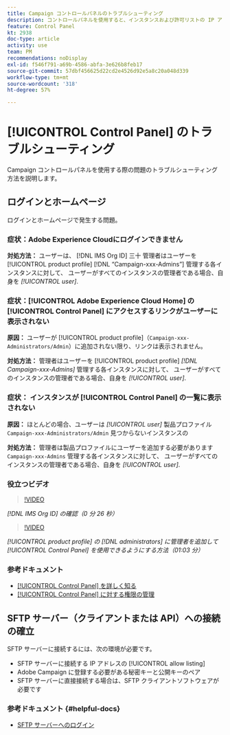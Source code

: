 ```yaml
---
title: Campaign コントロールパネルのトラブルシューティング
description: コントロールパネルを使用すると、インスタンスおよび許可リストの IP アドレスごとに SFTP ストレージを監視および管理できます。
feature: Control Panel
kt: 2938
doc-type: article
activity: use
team: PM
recommendations: noDisplay
exl-id: f546f791-a69b-4586-abfa-3e626b8feb17
source-git-commit: 57dbf456625d22cd2e4526d92e5a8c20a048d339
workflow-type: tm+mt
source-wordcount: '318'
ht-degree: 57%

---
```


# [!UICONTROL Control Panel] のトラブルシューティング

Campaign コントロールパネルを使用する際の問題のトラブルシューティング方法を説明します。

## ログインとホームページ

ログインとホームページで発生する問題。

### 症状：Adobe Experience Cloudにログインできません

**対処方法：**
ユーザーは、 [!DNL IMS Org ID] 三十 管理者はユーザーを [!UICONTROL product profile] [!DNL “Campaign-xxx-Admins”] 管理する各インスタンスに対して、 ユーザーがすべてのインスタンスの管理者である場合、自身を *[!UICONTROL user]*.

### 症状：[!UICONTROL Adobe Experience Cloud Home] の [!UICONTROL Control Panel] にアクセスするリンクがユーザーに表示されない

**原因：**
ユーザーが [!UICONTROL product profile]（`Campaign-xxx-Administrators/Admin`）に追加されない限り、リンクは表示されません。

**対処方法：**
管理者はユーザーを [!UICONTROL product profile] *[!DNL Campaign-xxx-Admins]* 管理する各インスタンスに対して、 ユーザーがすべてのインスタンスの管理者である場合、自身を *[!UICONTROL user]*.

### 症状： インスタンスが [!UICONTROL Control Panel] の一覧に表示されない

**原因：**
ほとんどの場合、ユーザーは *[!UICONTROL user]* 製品プロファイル `Campaign-xxx-Administrators/Admin` 見つからないインスタンスの

**対処方法：**
管理者は製品プロファイルにユーザーを追加する必要があります `Campaign-xxx-Admins` 管理する各インスタンスに対して、 ユーザーがすべてのインスタンスの管理者である場合、自身を *[!UICONTROL user]*.

### 役立つビデオ

>[!VIDEO](https://video.tv.adobe.com/v/27183?quality=12)

*[!DNL IMS Org ID] の確認（0 分 26 秒）*

>[!VIDEO](https://video.tv.adobe.com/v/27147?quality=12)

*[!UICONTROL product profile] の [!DNL administrators] に管理者を追加して [!UICONTROL Control Panel] を使用できるようにする方法（01:03 分）*

### 参考ドキュメント

* [[!UICONTROL Control Panel] を詳しく知る ](https://experienceleague.adobe.com/docs/control-panel/using/control-panel-home.html?lang=ja)
* [[!UICONTROL Control Panel] に対する権限の管理 ](https://experienceleague.adobe.com/docs/control-panel/using/control-panel-home.html?lang=en)

## SFTP サーバー（クライアントまたは API）への接続の確立

SFTP サーバーに接続するには、次の環境が必要です。

* SFTP サーバーに接続する IP アドレスの [!UICONTROL allow listing]
* Adobe Campaign に登録する必要がある秘密キーと公開キーのペア
* SFTP サーバーに直接接続する場合は、SFTP クライアントソフトウェアが必要です

### 参考ドキュメント {#helpful-docs}

* [SFTP サーバーへのログイン](https://experienceleague.adobe.com/docs/control-panel/using/control-panel-home.html?lang=en)
